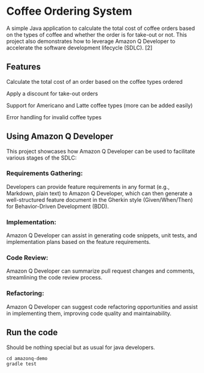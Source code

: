 # Coffee Ordering System
A simple Java application to calculate the total cost of coffee orders based on the types of coffee and whether the order is for take-out or not. This project also demonstrates how to leverage Amazon Q Developer to accelerate the software development lifecycle (SDLC). [2]

## Features
Calculate the total cost of an order based on the coffee types ordered

Apply a discount for take-out orders

Support for Americano and Latte coffee types (more can be added easily)

Error handling for invalid coffee types

## Using Amazon Q Developer
This project showcases how Amazon Q Developer can be used to facilitate various stages of the SDLC:

### Requirements Gathering: 
Developers can provide feature requirements in any format (e.g., Markdown, plain text) to Amazon Q Developer, which can then generate a well-structured feature document in the Gherkin style (Given/When/Then) for Behavior-Driven Development (BDD).

### Implementation: 
Amazon Q Developer can assist in generating code snippets, unit tests, and implementation plans based on the feature requirements.

### Code Review: 
Amazon Q Developer can summarize pull request changes and comments, streamlining the code review process.

### Refactoring: 
Amazon Q Developer can suggest code refactoring opportunities and assist in implementing them, improving code quality and maintainability.

## Run the code

Should be nothing special but as usual for java developers.

```shell
cd amazonq-demo
gradle test
```


